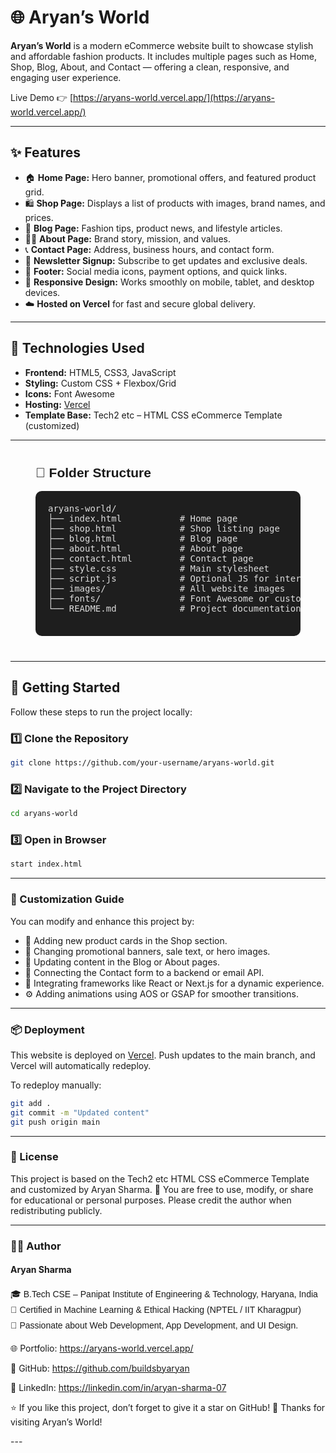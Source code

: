 # 🌐 Aryan’s World

**Aryan’s World** is a modern eCommerce website built to showcase stylish and affordable fashion products. It includes multiple pages such as Home, Shop, Blog, About, and Contact — offering a clean, responsive, and engaging user experience.

Live Demo 👉 [https://aryans-world.vercel.app/](https://aryans-world.vercel.app/)

---

## ✨ Features

- 🏠 **Home Page:** Hero banner, promotional offers, and featured product grid.  
- 🛍️ **Shop Page:** Displays a list of products with images, brand names, and prices.  
- 📰 **Blog Page:** Fashion tips, product news, and lifestyle articles.  
- 🧑‍💼 **About Page:** Brand story, mission, and values.  
- 📞 **Contact Page:** Address, business hours, and contact form.  
- 💌 **Newsletter Signup:** Subscribe to get updates and exclusive deals.  
- 🔗 **Footer:** Social media icons, payment options, and quick links.  
- 📱 **Responsive Design:** Works smoothly on mobile, tablet, and desktop devices.  
- ☁️ **Hosted on Vercel** for fast and secure global delivery.

---

## 🧰 Technologies Used

- **Frontend:** HTML5, CSS3, JavaScript  
- **Styling:** Custom CSS + Flexbox/Grid  
- **Icons:** Font Awesome  
- **Hosting:** [Vercel](https://vercel.com/)  
- **Template Base:** Tech2 etc – HTML CSS eCommerce Template (customized)

---

<section id="folder-structure" style="font-family: 'Poppins', sans-serif; margin: 40px;">
  <h2>📁 Folder Structure</h2>
  <pre style="background-color: #1e1e1e; color: #dcdcdc; padding: 20px; border-radius: 10px; overflow-x: auto;">
aryans-world/
├── index.html           # Home page
├── shop.html            # Shop listing page
├── blog.html            # Blog page
├── about.html           # About page
├── contact.html         # Contact page
├── style.css            # Main stylesheet
├── script.js            # Optional JS for interactivity
├── images/              # All website images
├── fonts/               # Font Awesome or custom fonts
└── README.md            # Project documentation
  </pre>
</section>

---

## 🚀 Getting Started

Follow these steps to run the project locally:

### 1️⃣ Clone the Repository

```bash
git clone https://github.com/your-username/aryans-world.git 

```
### 2️⃣ Navigate to the Project Directory

```bash 
cd aryans-world 
```

 ### 3️⃣ Open in Browser
```bash 
start index.html 
```

---

### 🔧 Customization Guide

You can modify and enhance this project by:

<ul>
    <li>🛒 Adding new product cards in the Shop section.</li>
    <li>🎨 Changing promotional banners, sale text, or hero images.</li>
    <li>📰 Updating content in the Blog or About pages.</li>
    <li>💬 Connecting the Contact form to a backend or email API.</li>
    <li>🧱 Integrating frameworks like React or Next.js for a dynamic experience.</li>
    <li>⚙️ Adding animations using AOS or GSAP for smoother transitions.</li>
</ul>

---

### 📦 Deployment

This website is deployed on <a href="https://vercel.com/aryans-projects-9582d33a">Vercel</a>.
Push updates to the main branch, and Vercel will automatically redeploy.

To redeploy manually:

```bash
git add .
git commit -m "Updated content"
git push origin main
```

---

<section>

### 📄 License

This project is based on the Tech2 etc HTML CSS eCommerce Template
and customized by Aryan Sharma.
🪪 You are free to use, modify, or share for educational or personal purposes.
Please credit the author when redistributing publicly.

</section>

---

<section>

### 👨‍💻 Author

<h4>Aryan Sharma</h4>
<ul style="list-style: none; padding-left: 0; font-family: 'Poppins', sans-serif; line-height: 1.8;">
  <li>🎓 B.Tech CSE – Panipat Institute of Engineering & Technology, Haryana, India</li>
  <li>📜 Certified in Machine Learning & Ethical Hacking (NPTEL / IIT Kharagpur)</li>
  <li>💼 Passionate about Web Development, App Development, and UI Design.</li>
</ul>

🌐 Portfolio: https://aryans-world.vercel.app/

🐙 GitHub: https://github.com/buildsbyaryan

🔗 LinkedIn: https://linkedin.com/in/aryan-sharma-07

⭐ If you like this project, don’t forget to give it a star on GitHub!
🖤 Thanks for visiting Aryan’s World!

</section>
---